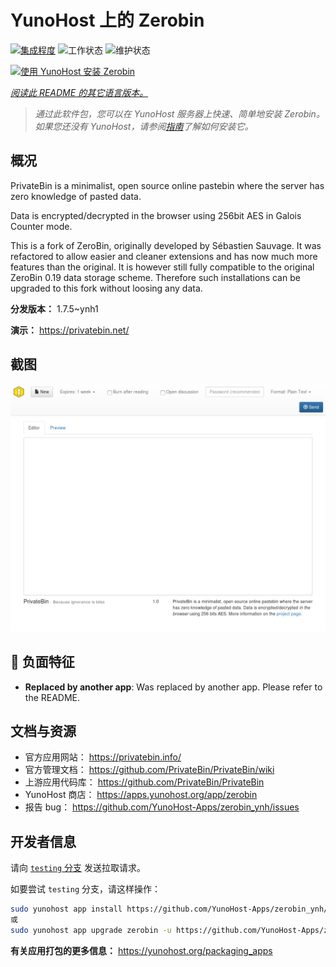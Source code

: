 <!--
注意：此 README 由 <https://github.com/YunoHost/apps/tree/master/tools/readme_generator> 自动生成
请勿手动编辑。
-->

# YunoHost 上的 Zerobin

[![集成程度](https://apps.yunohost.org/badge/integration/zerobin)](https://ci-apps.yunohost.org/ci/apps/zerobin/)
![工作状态](https://apps.yunohost.org/badge/state/zerobin)
![维护状态](https://apps.yunohost.org/badge/maintained/zerobin)

[![使用 YunoHost 安装 Zerobin](https://install-app.yunohost.org/install-with-yunohost.svg)](https://install-app.yunohost.org/?app=zerobin)

*[阅读此 README 的其它语言版本。](./ALL_README.md)*

> *通过此软件包，您可以在 YunoHost 服务器上快速、简单地安装 Zerobin。*  
> *如果您还没有 YunoHost，请参阅[指南](https://yunohost.org/install)了解如何安装它。*

## 概况

PrivateBin is a minimalist, open source online pastebin where the server has zero knowledge of pasted data.

Data is encrypted/decrypted in the browser using 256bit AES in Galois Counter mode.

This is a fork of ZeroBin, originally developed by Sébastien Sauvage. It was refactored to allow easier and cleaner extensions and has now much more features than the original. It is however still fully compatible to the original ZeroBin 0.19 data storage scheme. Therefore such installations can be upgraded to this fork without loosing any data.


**分发版本：** 1.7.5~ynh1

**演示：** <https://privatebin.net/>

## 截图

![Zerobin 的截图](./doc/screenshots/screenshot.png)

## :red_circle: 负面特征

- **Replaced by another app**: Was replaced by another app. Please refer to the README.

## 文档与资源

- 官方应用网站： <https://privatebin.info/>
- 官方管理文档： <https://github.com/PrivateBin/PrivateBin/wiki>
- 上游应用代码库： <https://github.com/PrivateBin/PrivateBin>
- YunoHost 商店： <https://apps.yunohost.org/app/zerobin>
- 报告 bug： <https://github.com/YunoHost-Apps/zerobin_ynh/issues>

## 开发者信息

请向 [`testing` 分支](https://github.com/YunoHost-Apps/zerobin_ynh/tree/testing) 发送拉取请求。

如要尝试 `testing` 分支，请这样操作：

```bash
sudo yunohost app install https://github.com/YunoHost-Apps/zerobin_ynh/tree/testing --debug
或
sudo yunohost app upgrade zerobin -u https://github.com/YunoHost-Apps/zerobin_ynh/tree/testing --debug
```

**有关应用打包的更多信息：** <https://yunohost.org/packaging_apps>
